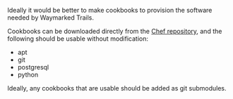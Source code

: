 Ideally it would be better to make cookbooks to provision the software needed by Waymarked Trails.

Cookbooks can be downloaded directly from the [Chef repository](http://wiki.opscode.com/display/chef/Chef+Repository), and the following should be usable without modification:

* apt
* git
* postgresql
* python

Ideally, any cookbooks that are usable should be added as git submodules.

